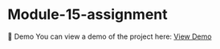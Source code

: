 # Module-15-assignment
🎥 Demo
You can view a demo of the project here:
[View Demo](https://drive.google.com/file/d/1d4J_NuVI7MymNgdDXNmYhXYsFadYjGo0/view)
